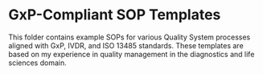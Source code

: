 # GxP-Compliant SOP Templates

This folder contains example SOPs for various Quality System processes aligned with GxP, IVDR, and ISO 13485 standards. These templates are based on my experience in quality management in the diagnostics and life sciences domain.
